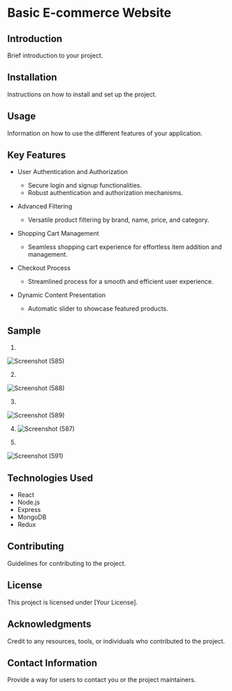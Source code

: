 #  Basic E-commerce Website

## Introduction

Brief introduction to your project.

## Installation

Instructions on how to install and set up the project.

## Usage

Information on how to use the different features of your application.

## Key Features

- User Authentication and Authorization
  - Secure login and signup functionalities.
  - Robust authentication and authorization mechanisms.

- Advanced Filtering
  - Versatile product filtering by brand, name, price, and category.

- Shopping Cart Management
  - Seamless shopping cart experience for effortless item addition and management.

- Checkout Process
  - Streamlined process for a smooth and efficient user experience.

- Dynamic Content Presentation
  - Automatic slider to showcase featured products.
## Sample 

 1.
![Screenshot (585)](https://github.com/Vicky8180/K_Commerce/assets/76256436/682c1792-656f-4e6b-9291-aa30cd949371)

2. 
![Screenshot (588)](https://github.com/Vicky8180/K_Commerce/assets/76256436/e57a94e9-4e34-4149-be89-6fadf4b4d5eb)

3. 
![Screenshot (589)](https://github.com/Vicky8180/K_Commerce/assets/76256436/197626ee-8b15-4e53-97c6-cb725f970e2f)

4. ![Screenshot (587)](https://github.com/Vicky8180/K_Commerce/assets/76256436/481d87ae-8c1a-44a8-8e1b-4f22162f88d2)

5. 
![Screenshot (591)](https://github.com/Vicky8180/K_Commerce/assets/76256436/47f5ecee-b1b7-4586-8936-6b40c3d59807)


## Technologies Used

- React
- Node.js
- Express
- MongoDB
- Redux

## Contributing

Guidelines for contributing to the project.

## License

This project is licensed under [Your License].

## Acknowledgments

Credit to any resources, tools, or individuals who contributed to the project.

## Contact Information

Provide a way for users to contact you or the project maintainers.
